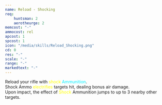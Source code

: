 ```yaml
---
name: Reload - Shocking
req: 
    huntsman: 2
    aerotheurge: 2
memcost: "-"
ammocost: rel
apcost: 1
spcost: 1
icon: "/media/skills/Reload_Shocking.png"
cd: 0
res: "-"
scale: "-"
range: "-"
markedtext: "-"
---
```

Reload your rifle with <font color='#FFFF00'>shock</font> <font color='#00EFFF'>Ammunition</font>. <br> Shock Ammo <font color='#FFFF00'>electrifies</font> targets hit, dealing bonus air damage. <br>
                          Upon impact, the effect of <font color='#FFFF00'>Shock</font> Ammunition jumps to up to 3 nearby other targets.
